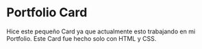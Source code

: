 # Portfolio Card
Hice este pequeño Card ya que actualmente esto trabajando en mi Portfolio. Este Card fue hecho solo con HTML y CSS. 
